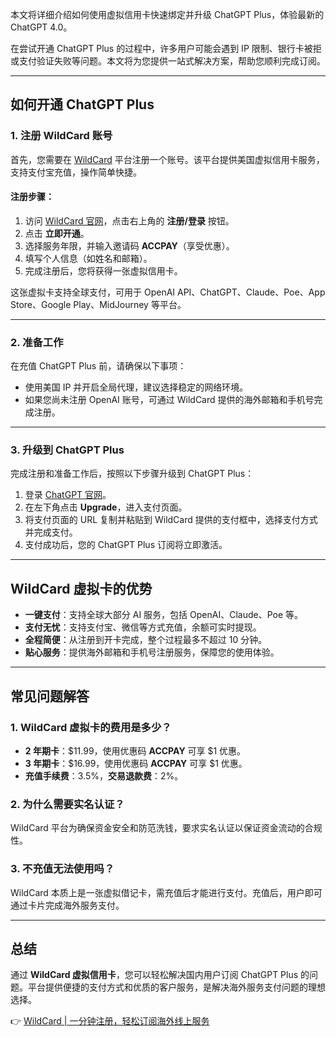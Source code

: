 本文将详细介绍如何使用虚拟信用卡快速绑定并升级 ChatGPT Plus，体验最新的 ChatGPT 4.0。

在尝试开通 ChatGPT Plus 的过程中，许多用户可能会遇到 IP 限制、银行卡被拒或支付验证失败等问题。本文将为您提供一站式解决方案，帮助您顺利完成订阅。

---

## 如何开通 ChatGPT Plus

### 1. 注册 WildCard 账号

首先，您需要在 [WildCard](https://bit.ly/bewildcard) 平台注册一个账号。该平台提供美国虚拟信用卡服务，支持支付宝充值，操作简单快捷。

#### 注册步骤：

1. 访问 [WildCard 官网](https://bit.ly/bewildcard)，点击右上角的 **注册/登录** 按钮。
2. 点击 **立即开通**。
3. 选择服务年限，并输入邀请码 **ACCPAY**（享受优惠）。
4. 填写个人信息（如姓名和邮箱）。
5. 完成注册后，您将获得一张虚拟信用卡。

这张虚拟卡支持全球支付，可用于 OpenAI API、ChatGPT、Claude、Poe、App Store、Google Play、MidJourney 等平台。

---

### 2. 准备工作

在充值 ChatGPT Plus 前，请确保以下事项：

- 使用美国 IP 并开启全局代理，建议选择稳定的网络环境。
- 如果您尚未注册 OpenAI 账号，可通过 WildCard 提供的海外邮箱和手机号完成注册。

---

### 3. 升级到 ChatGPT Plus

完成注册和准备工作后，按照以下步骤升级到 ChatGPT Plus：

1. 登录 [ChatGPT 官网](https://chat.openai.com)。
2. 在左下角点击 **Upgrade**，进入支付页面。
3. 将支付页面的 URL 复制并粘贴到 WildCard 提供的支付框中，选择支付方式并完成支付。
4. 支付成功后，您的 ChatGPT Plus 订阅将立即激活。

---

## WildCard 虚拟卡的优势

- **一键支付**：支持全球大部分 AI 服务，包括 OpenAI、Claude、Poe 等。
- **支付无忧**：支持支付宝、微信等方式充值，余额可实时提现。
- **全程简便**：从注册到开卡完成，整个过程最多不超过 10 分钟。
- **贴心服务**：提供海外邮箱和手机号注册服务，保障您的使用体验。

---

## 常见问题解答

### 1. WildCard 虚拟卡的费用是多少？

- **2 年期卡**：$11.99，使用优惠码 **ACCPAY** 可享 $1 优惠。
- **3 年期卡**：$16.99，使用优惠码 **ACCPAY** 可享 $1 优惠。
- **充值手续费**：3.5%，**交易退款费**：2%。

### 2. 为什么需要实名认证？

WildCard 平台为确保资金安全和防范洗钱，要求实名认证以保证资金流动的合规性。

### 3. 不充值无法使用吗？

WildCard 本质上是一张虚拟借记卡，需充值后才能进行支付。充值后，用户即可通过卡片完成海外服务支付。

---

## 总结

通过 **WildCard 虚拟信用卡**，您可以轻松解决国内用户订阅 ChatGPT Plus 的问题。平台提供便捷的支付方式和优质的客户服务，是解决海外服务支付问题的理想选择。

👉 [WildCard | 一分钟注册，轻松订阅海外线上服务](https://bit.ly/bewildcard)